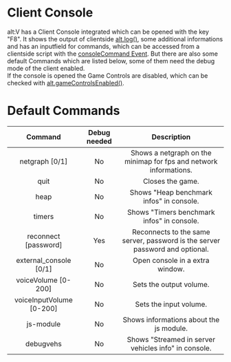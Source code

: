 # Client Console

alt:V has a Client Console integrated which can be opened with the key "F8". It shows the output of clientside [alt.log()](https://docs.altv.mp/js/api/alt-client.html#_altmp_altv_types_alt_client_log), some additional informations and has an inputfield for commands, which can be accessed from a clientside script with the [consoleCommand Event](https://docs.altv.mp/js/api/alt-client.IClientEvent.html#_altmp_altv_types_alt_client_IClientEvent_consoleCommand). But there are also some default Commands which are listed below, some of them need the debug mode of the client enabled.<br>
If the console is opened the Game Controls are disabled, which can be checked with [alt.gameControlsEnabled()](https://docs.altv.mp/js/api/alt-client.html#_altmp_altv_types_alt_client_gameControlsEnabled).


# Default Commands

|       Command         |               Debug needed            |            Description           |
| :-------------------: | :-----------------------------------: |:-------------------------------: |
| netgraph [0/1]            | No            |   Shows a netgraph on the minimap for fps and network informations.               |
| quit                      | No            |   Closes the game.                                                                |
| heap                      | No            |   Shows "Heap benchmark infos" in console.                                        |
| timers                    | No            |   Shows "Timers benchmark infos" in console.                                      |
| reconnect [password]      | Yes           |   Reconnects to the same server, password is the server password and optional.    |
| external_console [0/1]    | No            |   Open console in a extra window.                                                 |
| voiceVolume [0-200]       | No            |   Sets the output volume.                                                         |
| voiceInputVolume [0-200]  | No            |   Sets the input volume.                                                          |
| js-module                 | No            |   Shows informations about the js module.                                         |
| debugvehs                 | No            |   Shows "Streamed in server vehicles info" in console.                            |
